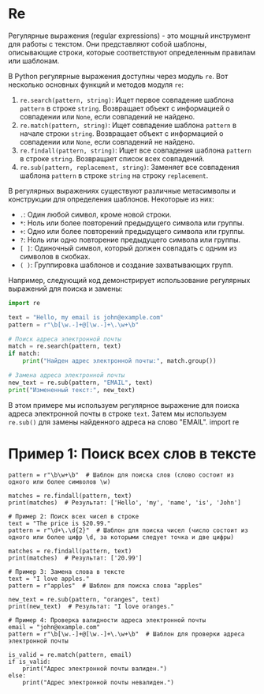 # Re

Регулярные выражения (regular expressions) - это мощный инструмент для работы с текстом. Они представляют собой шаблоны, описывающие строки, которые соответствуют определенным правилам или шаблонам.

В Python регулярные выражения доступны через модуль `re`. Вот несколько основных функций и методов модуля `re`:

1. `re.search(pattern, string)`: Ищет первое совпадение шаблона `pattern` в строке `string`. Возвращает объект с информацией о совпадении или `None`, если совпадений не найдено.
2. `re.match(pattern, string)`: Ищет совпадение шаблона `pattern` в начале строки `string`. Возвращает объект с информацией о совпадении или `None`, если совпадений не найдено.
3. `re.findall(pattern, string)`: Ищет все совпадения шаблона `pattern` в строке `string`. Возвращает список всех совпадений.
4. `re.sub(pattern, replacement, string)`: Заменяет все совпадения шаблона `pattern` в строке `string` на строку `replacement`.

В регулярных выражениях существуют различные метасимволы и конструкции для определения шаблонов. Некоторые из них:

- `.`: Один любой символ, кроме новой строки.
- `*`: Ноль или более повторений предыдущего символа или группы.
- `+`: Одно или более повторений предыдущего символа или группы.
- `?`: Ноль или одно повторение предыдущего символа или группы.
- `[ ]`: Одиночный символ, который должен совпадать с одним из символов в скобках.
- `( )`: Группировка шаблонов и создание захватывающих групп.

Например, следующий код демонстрирует использование регулярных выражений для поиска и замены:

```python
import re

text = "Hello, my email is john@example.com"
pattern = r"\b[\w.-]+@[\w.-]+\.\w+\b"

# Поиск адреса электронной почты
match = re.search(pattern, text)
if match:
    print("Найден адрес электронной почты:", match.group())

# Замена адреса электронной почты
new_text = re.sub(pattern, "EMAIL", text)
print("Измененный текст:", new_text)
```

В этом примере мы используем регулярное выражение для поиска адреса электронной почты в строке `text`. Затем мы используем `re.sub()` для замены найденного адреса на слово "EMAIL".
import re

# Пример 1: Поиск всех слов в тексте
```text = "Hello, my name is John."
pattern = r"\b\w+\b"  # Шаблон для поиска слов (слово состоит из одного или более символов \w)

matches = re.findall(pattern, text)
print(matches)  # Результат: ['Hello', 'my', 'name', 'is', 'John']

# Пример 2: Поиск всех чисел в строке
text = "The price is $20.99."
pattern = r"\d+\.\d{2}"  # Шаблон для поиска чисел (число состоит из одного или более цифр \d, за которыми следует точка и две цифры)

matches = re.findall(pattern, text)
print(matches)  # Результат: ['20.99']

# Пример 3: Замена слова в тексте
text = "I love apples."
pattern = r"apples"  # Шаблон для поиска слова "apples"

new_text = re.sub(pattern, "oranges", text)
print(new_text)  # Результат: "I love oranges."

# Пример 4: Проверка валидности адреса электронной почты
email = "john@example.com"
pattern = r"\b[\w.-]+@[\w.-]+\.\w+\b"  # Шаблон для проверки адреса электронной почты

is_valid = re.match(pattern, email)
if is_valid:
    print("Адрес электронной почты валиден.")
else:
    print("Адрес электронной почты невалиден.")

```
